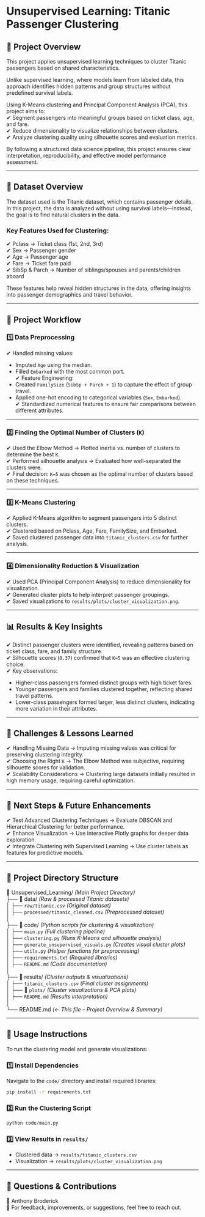 # Unsupervised Learning: Titanic Passenger Clustering  

## 📌 Project Overview  
This project applies unsupervised learning techniques to cluster Titanic passengers based on shared characteristics.  

Unlike supervised learning, where models learn from labeled data, this approach identifies hidden patterns and group structures without predefined survival labels.  

Using K-Means clustering and Principal Component Analysis (PCA), this project aims to:  
✔ Segment passengers into meaningful groups based on ticket class, age, and fare.  
✔ Reduce dimensionality to visualize relationships between clusters.  
✔ Analyze clustering quality using silhouette scores and evaluation metrics.  

By following a structured data science pipeline, this project ensures clear interpretation, reproducibility, and effective model performance assessment.

---

## 📂 Dataset Overview  
The dataset used is the Titanic dataset, which contains passenger details. In this project, the data is analyzed without using survival labels—instead, the goal is to find natural clusters in the data.  

### Key Features Used for Clustering:  
✔ Pclass → Ticket class (1st, 2nd, 3rd)  
✔ Sex → Passenger gender  
✔ Age → Passenger age  
✔ Fare → Ticket fare paid  
✔ SibSp & Parch → Number of siblings/spouses and parents/children aboard  

These features help reveal hidden structures in the data, offering insights into passenger demographics and travel behavior.

---

## 📌 Project Workflow  

### 1️⃣ Data Preprocessing  
✔ Handled missing values:  
   - Imputed `Age` using the median.  
   - Filled `Embarked` with the most common port.  
✔ Feature Engineering:  
   - Created `FamilySize` (`SibSp + Parch + 1`) to capture the effect of group travel.  
   - Applied one-hot encoding to categorical variables (`Sex`, `Embarked`).  
✔ Standardized numerical features to ensure fair comparisons between different attributes.  

---

### 2️⃣ Finding the Optimal Number of Clusters (`K`)  
✔ Used the Elbow Method → Plotted inertia vs. number of clusters to determine the best `K`.  
✔ Performed silhouette analysis → Evaluated how well-separated the clusters were.  
✔ Final decision: `K=5` was chosen as the optimal number of clusters based on these techniques.  

---

### 3️⃣ K-Means Clustering  
✔ Applied K-Means algorithm to segment passengers into 5 distinct clusters.  
✔ Clustered based on Pclass, Age, Fare, FamilySize, and Embarked.  
✔ Saved clustered passenger data into `titanic_clusters.csv` for further analysis.  

---

### 4️⃣ Dimensionality Reduction & Visualization  
✔ Used PCA (Principal Component Analysis) to reduce dimensionality for visualization.  
✔ Generated cluster plots to help interpret passenger groupings.  
✔ Saved visualizations to `results/plots/cluster_visualization.png`.  

---

## 📊 Results & Key Insights  
✔ Distinct passenger clusters were identified, revealing patterns based on ticket class, fare, and family structure.  
✔ Silhouette scores (`0.37`) confirmed that `K=5` was an effective clustering choice.  
✔ Key observations:  
   - Higher-class passengers formed distinct groups with high ticket fares.  
   - Younger passengers and families clustered together, reflecting shared travel patterns.  
   - Lower-class passengers formed larger, less distinct clusters, indicating more variation in their attributes.  

---

## 📌 Challenges & Lessons Learned  
✔ Handling Missing Data → Imputing missing values was critical for preserving clustering integrity.  
✔ Choosing the Right `K` → The Elbow Method was subjective, requiring silhouette scores for validation.  
✔ Scalability Considerations → Clustering large datasets initially resulted in high memory usage, requiring careful optimization.  

---

## 📌 Next Steps & Future Enhancements  
✔ Test Advanced Clustering Techniques → Evaluate DBSCAN and Hierarchical Clustering for better performance.  
✔ Enhance Visualization → Use interactive Plotly graphs for deeper data exploration.  
✔ Integrate Clustering with Supervised Learning → Use cluster labels as features for predictive models.  

---

## 📂 Project Directory Structure  

📂 Unsupervised_Learning/ _(Main Project Directory)_  
├── 📂 data/ _(Raw & processed Titanic datasets)_  
│   ├── `raw/titanic.csv` _(Original dataset)_  
│   ├── `processed/titanic_cleaned.csv` _(Preprocessed dataset)_  
│  
├── 📂 code/ _(Python scripts for clustering & visualization)_  
│   ├── `main.py` _(Full clustering pipeline)_  
│   ├── `clustering.py` _(Runs K-Means and silhouette analysis)_  
│   ├── `generate_unsupervised_visuals.py` _(Creates visual cluster plots)_  
│   ├── `utils.py` _(Helper functions for preprocessing)_  
│   ├── `requirements.txt` _(Required libraries)_  
│   ├── `README.md` _(Code documentation)_  
│  
├── 📂 results/ _(Cluster outputs & visualizations)_  
│   ├── `titanic_clusters.csv` _(Final cluster assignments)_  
│   ├── 📂 `plots/` _(Cluster visualizations & PCA plots)_  
│   ├── `README.md` _(Results interpretation)_  
│  
└── README.md _(← This file – Project Overview & Summary)_  

---

## 📌 Usage Instructions  
To run the clustering model and generate visualizations:  

### 1️⃣ Install Dependencies  
Navigate to the `code/` directory and install required libraries:  
```bash
pip install -r requirements.txt
```  

### 2️⃣ Run the Clustering Script  
```bash
python code/main.py
```  

### 3️⃣ View Results in `results/`  
- Clustered data → `results/titanic_clusters.csv`  
- Visualization → `results/plots/cluster_visualization.png`  

---

## 📩 Questions & Contributions  
👤 Anthony Broderick  
📩 For feedback, improvements, or suggestions, feel free to reach out.  
